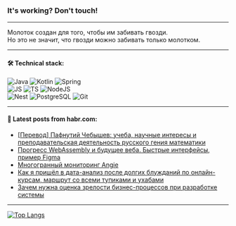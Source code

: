 ### It's working? Don't touch!

---
Молоток создан для того, чтобы им забивать гвозди. <br>
Но это не значит, что гвозди можно забивать только молотком.

---

#### 🛠️ Technical stack:

![Java](https://img.shields.io/badge/Java-informational?logo=Oracle&style=flat&logoColor=white&color=FF4500)
![Kotlin](https://img.shields.io/badge/Kotlin-informational?logo=Kotlin&style=flat&logoColor=white&color=774D97)
![Spring](https://img.shields.io/badge/SpringBoot-informational?logo=SpringBoot&style=flat&logoColor=white&color=6DB33F) <br>
![JS](https://img.shields.io/badge/JS-informational?logo=javaScript&style=flat&logoColor=black&color=F7Df1E)
![TS](https://img.shields.io/badge/TypeScript-informational?logo=typeScript&style=flat&logoColor=black&color=0667A8)
![NodeJS](https://img.shields.io/badge/NodeJS-informational?logo=node.js&style=flat&logoColor=white&color=70A760) <br>
![Nest](https://img.shields.io/badge/NestJS-informational?logo=NestJS&style=flat&logoColor=white&color=E0234E)
![PostgreSQL](https://img.shields.io/badge/PostgreSQL-informational?logo=PostgreSQL&style=flat&logoColor=white&color=DAA520)
![Git](https://img.shields.io/badge/Git-informational?logo=git&style=flat&logoColor=white&color=778899)

___

#### 💬 Latest posts from habr.com:

<!-- BLOG-POST-LIST:START -->
- [[Перевод] Пафнутий Чебышев: учеба, научные интересы и преподавательская деятельность русского гения математики](https://habr.com/ru/companies/itglobalcom/articles/763734/?utm_source=habrahabr&utm_medium=rss&utm_campaign=763734)
- [Прогресс WebAssembly и будущее веба. Быстрые интерфейсы, пример Figma](https://habr.com/ru/companies/ruvds/articles/763586/?utm_source=habrahabr&utm_medium=rss&utm_campaign=763586)
- [Многогранный мониторинг Angie](https://habr.com/ru/articles/763626/?utm_source=habrahabr&utm_medium=rss&utm_campaign=763626)
- [Как я пришёл в дата-анализ после долгих блужданий по онлайн-курсам, маршрут со всеми тупиками и ухабами](https://habr.com/ru/articles/763346/?utm_source=habrahabr&utm_medium=rss&utm_campaign=763346)
- [Зачем нужна оценка зрелости бизнес-процессов при разработке системы](https://habr.com/ru/companies/simbirsoft/articles/760228/?utm_source=habrahabr&utm_medium=rss&utm_campaign=760228)
<!-- BLOG-POST-LIST:END -->

---
[![Top Langs](https://github-readme-stats-git-master-advtsetting-gmailcom.vercel.app/api/top-langs/?username=zloylis&langs_count=10&hide_title=false&title_color=e6edf3&size_weight=0.5&count_weight=0.5&layout=compact&hide_border=true&theme=dracula)](https://github.com/zloylis)

<!-- ![GitHub stats](https://github-readme-stats-git-master-advtsetting-gmailcom.vercel.app/api?username=zloylis&show_icons=true&hide_border=true&theme=dracula&hide_title=true&include_all_commits=true&count_private=true&hide=contribs&hide_rank=true) -->
